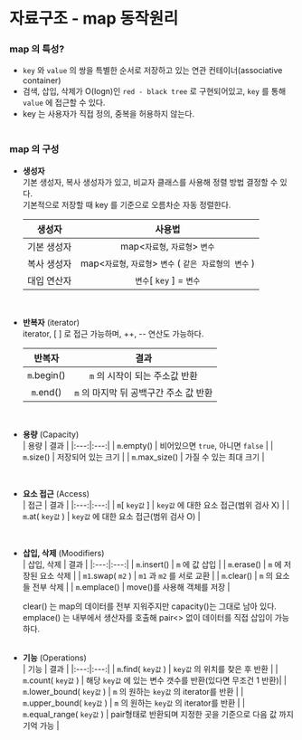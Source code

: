 # 자료구조 - map 동작원리 </br>

### map 의 특성?</br>

- `key` 와 `value` 의 쌍을 특별한 순서로 저장하고 있는 연관 컨테이너(associative container)</br>
- 검색, 삽입, 삭제가 O(logn)인 `red - black tree` 로 구현되어있고, `key` 를 통해 `value` 에 접근할 수 있다.</br>
- key 는 사용자가 직접 정의, 중복을 허용하지 않는다.</br></br>

### map 의 구성</br>

- **생성자**</br>
    기본 생성자, 복사 생성자가 있고, 비교자 클래스를 사용해 정렬 방법 결정할 수 있다.</br>
    기본적으로 저장할 때 key 를 기준으로 오름차순 자동 정렬한다.</br>

    | 생성자 | 사용법 |
    |:---:|:---:|
    | 기본 생성자 | map<`자료형`, `자료형`> `변수` |
    | 복사 생성자 | map<`자료형`, `자료형`> `변수` ( `같은 자료형의 변수` ) |
    | 대입 연산자 | `변수`[ `key` ] = `변수` |
</br>

- **반복자** (iterator)</br>
    iterator, [ ] 로 접근 가능하며, ++, -- 연산도 가능하다.</br>

    | 반복자 | 결과 |
    |:---:|:---:|
    | `m`.begin() | `m` 의 시작이 되는 주소값 반환 |
    | `m`.end() | `m` 의 마지막 뒤 공백구간 주소 값 반환 |
</br>

- **용량** (Capacity)</br>
    | 용량 | 결과 |
    |:---:|:---:|
    | `m`.empty() | 비어있으면 `true`, 아니면 `false` |
    | `m`.size() | 저장되어 있는 크기 |
    | `m`.max_size() | 가질 수 있는 최대 크기 |
</br>

- **요소 접근** (Access)</br>
    | 접근 | 결과 |
    |:---:|:---:|
    | `m`[ `key값` ] | `key값` 에 대한 요소 접근(범위 검사 X) |
    | `m`.at( `key값` ) | `key값` 에 대한 요소 접근(범위 검사 O) |
</br>

- **삽입, 삭제** (Moodifiers)</br>
    | 삽입, 삭제 | 결과 |
    |:---:|:---:|
    | `m`.insert() | `m` 에 값 삽입 |
    | `m`.erase() | `m` 에 저장된 요소 삭제 |
    | `m1`.swap( `m2` ) | `m1` 과 `m2` 를 서로 교환 |
    | `m`.clear() | `m` 의 요소들 전부 삭제 |
    | `m`.emplace() | move()를 사용해 객체를 저장 |

    clear() 는 map의 데이터를 전부 지워주지만 capacity()는 그대로 남아 있다.</br>
    emplace() 는 내부에서 생산자를 호출해 pair<> 없이 데이터를 직접 삽입이 가능하다.</br></br>


- **기능** (Operations)</br>
    | 기능 | 결과 |
    |:---:|:---:|
    | `m`.find( `key값` ) | `key값` 의 위치를 찾은 후 반환 |
    | `m`.count( `key값` ) | 해당 `key값` 에 있는 변수 갯수를 반환(있다면 무조건 1 반환)|
    | `m`.lower_bound( `key값` ) | `m` 의 원하는 `key값` 의 iterator를 반환 |
    | `m`.upper_bound( `key값` ) | `m` 의 원하는 `key값` 의 iterator를 반환 |
    | `m`.equal_range( `key값` ) | pair형태로 반환되며 지정한 곳을 기준으로 다음 값 까지 기억 가능 | 